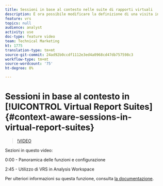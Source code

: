 ```yaml
---
title: Sessioni in base al contesto nelle suite di rapporti virtuali
description: È ora possibile modificare la definizione di una visita in  Adobe Analytics in modo non distruttivo utilizzando una suite di rapporti virtuale. Vi mostriamo come farlo e le diverse opzioni disponibili.
feature: vrs
topics: null
audience: analyst
activity: use
doc-type: feature video
team: Technical Marketing
kt: 1775
translation-type: tm+mt
source-git-commit: 24ad92b0ccdf1112e3ed4a0968cd47db757598c3
workflow-type: tm+mt
source-wordcount: '75'
ht-degree: 0%

---
```



# Sessioni in base al contesto in [!UICONTROL Virtual Report Suites] {#context-aware-sessions-in-virtual-report-suites}

>[!VIDEO](https://video.tv.adobe.com/v/23545/?quality=12)

Sezioni in questo video:

0:00 - Panoramica delle funzioni e configurazione

2:45 - Utilizzo di VRS in  Analysis Workspace

Per ulteriori informazioni su questa funzione, consulta [la documentazione](https://marketing.adobe.com/resources/help/en_US/reference/vrs-mobile-visit-processing.html).
